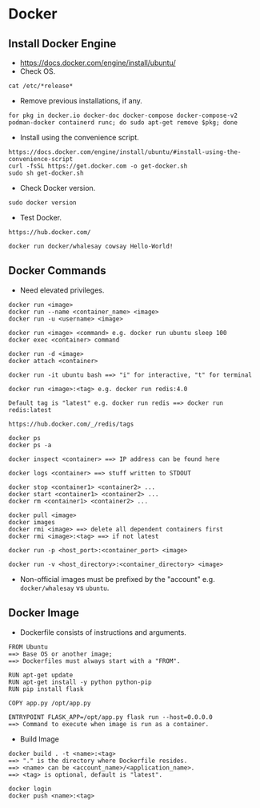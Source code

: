 # Docker
## Install Docker Engine
- https://docs.docker.com/engine/install/ubuntu/
- Check OS.
```
cat /etc/*release*
```

- Remove previous installations, if any.
```
for pkg in docker.io docker-doc docker-compose docker-compose-v2 podman-docker containerd runc; do sudo apt-get remove $pkg; done
```

- Install using the convenience script.
```
https://docs.docker.com/engine/install/ubuntu/#install-using-the-convenience-script
curl -fsSL https://get.docker.com -o get-docker.sh
sudo sh get-docker.sh
```

- Check Docker version.
```
sudo docker version
```

- Test Docker.
```
https://hub.docker.com/

docker run docker/whalesay cowsay Hello-World!
```

## Docker Commands
- Need elevated privileges.

```
docker run <image>
docker run --name <container_name> <image>
docker run -u <username> <image>

docker run <image> <command> e.g. docker run ubuntu sleep 100
docker exec <container> command
```

```
docker run -d <image>
docker attach <container>
```

```
docker run -it ubuntu bash ==> "i" for interactive, "t" for terminal
```

```
docker run <image>:<tag> e.g. docker run redis:4.0

Default tag is "latest" e.g. docker run redis ==> docker run redis:latest

https://hub.docker.com/_/redis/tags
```

```
docker ps
docker ps -a
```

```
docker inspect <container> ==> IP address can be found here
```
  
```
docker logs <container> ==> stuff written to STDOUT
```

```
docker stop <container1> <container2> ...
docker start <container1> <container2> ...
docker rm <container1> <container2> ...
```

```
docker pull <image>
docker images
docker rmi <image> ==> delete all dependent containers first
docker rmi <image>:<tag> ==> if not latest
```

```
docker run -p <host_port>:<container_port> <image>
```

```
docker run -v <host_directory>:<container_directory> <image>
```

- Non-official images must be prefixed by the "account" e.g. `docker/whalesay` vs `ubuntu`.

## Docker Image
- Dockerfile consists of instructions and arguments.
```
FROM Ubuntu
==> Base OS or another image;
==> Dockerfiles must always start with a "FROM".

RUN apt-get update
RUN apt-get install -y python python-pip
RUN pip install flask

COPY app.py /opt/app.py

ENTRYPOINT FLASK_APP=/opt/app.py flask run --host=0.0.0.0
==> Command to execute when image is run as a container.
```

- Build Image
```
docker build . -t <name>:<tag>
==> "." is the directory where Dockerfile resides.
==> <name> can be <account_name>/<application_name>.
==> <tag> is optional, default is "latest".

docker login
docker push <name>:<tag>
```
